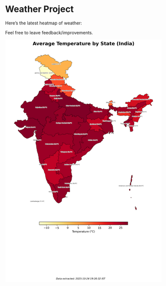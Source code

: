 # Weather Project

Here’s the latest heatmap of weather:

Feel free to leave feedback/improvements.

![India Heatmap](docs/assets/india_heatmap.png?v=FB842A)
